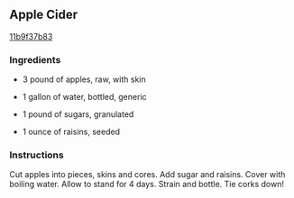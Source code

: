 ## Apple Cider

[11b9f37b83](http://www.food.com/recipe/apple-cider-50638)

### Ingredients

 - 3 pound of apples, raw, with skin

 - 1 gallon of water, bottled, generic

 - 1 pound of sugars, granulated

 - 1 ounce of raisins, seeded

### Instructions

Cut apples into pieces, skins and cores. Add sugar and raisins. Cover with boiling water. Allow to stand for 4 days. Strain and bottle. Tie corks down!